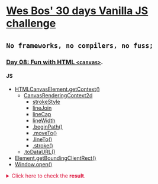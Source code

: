# [Wes Bos' 30 days Vanilla JS challenge](https://javascript30.com/)

## `No frameworks, no compilers, no fuss;`

### **[Day 08: Fun with HTML `<canvas>`](https://2y2son4.github.io/fun-with-canvas/)**.

#### **JS**

- [HTMLCanvasElement.getContext()](https://developer.mozilla.org/en-US/docs/Web/API/HTMLCanvasElement/getContext)
  - [CanvasRenderingContext2d](https://developer.mozilla.org/en-US/docs/Web/API/CanvasRenderingContext2D)
    - [strokeStyle](https://developer.mozilla.org/en-US/docs/Web/API/CanvasRenderingContext2D/strokeStyle)
    - [lineJoin](https://developer.mozilla.org/en-US/docs/Web/API/CanvasRenderingContext2D/lineJoin)
    - [lineCap](https://developer.mozilla.org/en-US/docs/Web/API/CanvasRenderingContext2D/lineCap)
    - [lineWidth](https://developer.mozilla.org/en-US/docs/Web/API/CanvasRenderingContext2D/lineWidth)
    - [.beginPath()](https://developer.mozilla.org/en-US/docs/Web/API/CanvasRenderingContext2D/beginPath)
    - [.moveTo()](https://developer.mozilla.org/en-US/docs/Web/API/CanvasRenderingContext2D/moveTo)
    - [.lineTo()](https://developer.mozilla.org/en-US/docs/Web/API/CanvasRenderingContext2D/lineTo)
    - [.stroke()](https://developer.mozilla.org/en-US/docs/Web/API/CanvasRenderingContext2D/stroke)
  - [.toDataURL()](https://developer.mozilla.org/en-US/docs/Web/API/HTMLCanvasElement/toDataURL)
- [Element.getBoundingClientRect()](https://developer.mozilla.org/en-US/docs/Web/API/Element/getBoundingClientRect)
- [Window.open()](https://developer.mozilla.org/en-US/docs/Web/API/Window/open)

<p>
<details>
<summary style="color:crimson">Click here to check the <strong>result</strong>.</summary>
<p align="left">
<img src="./img/08.gif">
</p>
</details>
</p>

